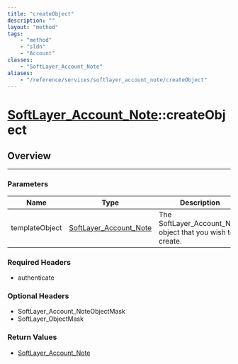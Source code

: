```yaml
---
title: "createObject"
description: ""
layout: "method"
tags:
    - "method"
    - "sldn"
    - "Account"
classes:
    - "SoftLayer_Account_Note"
aliases:
    - "/reference/services/softlayer_account_note/createObject"
---
```

# [SoftLayer_Account_Note](/reference/services/SoftLayer_Account_Note)::createObject





## Overview 


-----

### Parameters 
|Name | Type | Description |
| --- | --- | --- |
|templateObject| <a href='/reference/datatypes/SoftLayer_Account_Note'>SoftLayer_Account_Note </a>| The SoftLayer_Account_Note object that you wish to create.|


### Required Headers
* authenticate


### Optional Headers
* SoftLayer_Account_NoteObjectMask
* SoftLayer_ObjectMask

### Return Values
* <a href='/reference/datatypes/SoftLayer_Account_Note'>SoftLayer_Account_Note </a>




